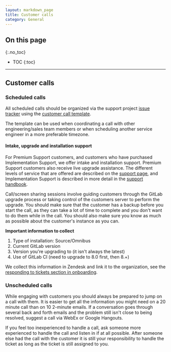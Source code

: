 ```yaml
---
layout: markdown_page
title: Customer calls
category: General
---
```


## On this page
{:.no_toc}

- TOC
{:toc}

----

## Customer calls

### Scheduled calls

All scheduled calls should be organized via the support project [issue tracker](https://gitlab.com/gitlab-com/support/issues) using the [customer call template](https://gitlab.com/gitlab-com/support/blob/master/.gitlab/issue_templates/Customer%20call.md).

The template can be used when coordinating a call with other engineering/sales team members or when scheduling another service engineer in a more preferable timezone.

#### Intake, upgrade and installation support

For Premium Support customers, and customers who have purchased Implementation Support, we offer intake and installation support. Premium Support customers also receive live upgrade assistance. The different levels of service that are offered are described on the [support page](https://about.gitlab.com/support), and Implementation Support is described in more detail in the [support handbook](/handbook/support/#implementation-support).

Call/screen sharing sessions involve guiding customers through the GitLab upgrade process or taking control of the customers server to perform the upgrade. You should make sure that the customer has a backup before you start the call, as they can take a lot of time to complete and you don't want to do them while in the call. You should also make sure you know as
much as possible about the customer's instance as you can.

**Important information to collect**

1. Type of installation: Source/Omnibus
1. Current GitLab version
1. Version you're upgrading to (it isn't always the latest)
1. Use of GitLab CI (need to upgrade to 8.0 first, then 8.+)

We collect this information in Zendesk and link it to the organization, see the
[responding to tickets section in onboarding](/handbook/support/onboarding).

### Unscheduled calls

While engaging with customers you should always be prepared to jump on a call with them. It is easier to get
all the information you might need on a 20 minute call than on 10 2-minute emails. If a conversation goes through
several back and forth emails and the problem still isn't close to being resolved, suggest a call via WebEx or
Google Hangouts.

If you feel too inexperienced to handle a call, ask someone more experienced to handle the call and
listen in if at all possible. After someone else had the call with the customer it is still your responsibility
to handle the ticket as long as the ticket is still assigned to you.

